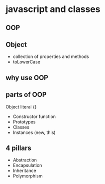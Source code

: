 # javascript and classes

## OOP

## Object

- collection of properties and methods
- toLowerCase

## why use OOP

## parts of OOP

Object literal {}

- Constructor function
- Prototypes
- Classes
- Instances (new, this)

## 4 pillars

- Abstraction
- Encapsulation
- Inheritance
- Polymorphism
